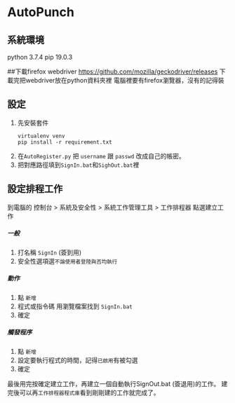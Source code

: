AutoPunch
===
## 系統環境
python 3.7.4
pip 19.0.3

##下載firefox webdriver
https://github.com/mozilla/geckodriver/releases
下載完把webdriver放在python資料夾裡
電腦裡要有firefox瀏覽器，沒有的記得裝
## 設定
1. 先安裝套件
    ```=shell script
    virtualenv venv
    pip install -r requirement.txt
    ```
2. 在`AutoRegister.py` 把 `username` 跟 `passwd` 改成自己的帳密。
3. 把對應路徑填到`SignIn.bat`和`SighOut.bat`裡
## 設定排程工作
到電腦的 控制台 > 系統及安全性 > 系統工作管理工具 > 工作排程器
點選建立工作
##### 一般
1. 打名稱 `SignIn` (簽到用)
2. 安全性選項選`不論使用者登陸與否均執行`
##### 動作
1. 點 `新增`
2. 程式或指令碼 用瀏覽檔案找到 `SignIn.bat`
3. 確定
##### 觸發程序
1. 點 `新增`
2. 設定要執行程式的時間，記得`已啟用`有被勾選
3. 確定

最後用完按確定建立工作，再建立一個自動執行SignOut.bat (簽退用)的工作。
建完後可以再`工作排程器程式庫`看到剛剛建的工作就完成了。
